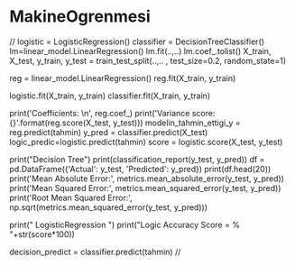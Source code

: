 # MakineOgrenmesi
//
 logistic = LogisticRegression()
 classifier = DecisionTreeClassifier()
 lm=linear_model.LinearRegression()
 lm.fit(..,..)
 lm.coef_.tolist()
 X_train, X_test, y_train, y_test = train_test_split(..,.. , test_size=0.2,  random_state=1)
 
 reg = linear_model.LinearRegression()
 reg.fit(X_train, y_train)

 logistic.fit(X_train, y_train)
 classifier.fit(X_train, y_train)

 print('Coefficients: \n', reg.coef_)
 print('Variance score: {}'.format(reg.score(X_test, y_test)))
 modelin_tahmin_ettigi_y = reg.predict(tahmin)
 y_pred = classifier.predict(X_test)
 logic_predic=logistic.predict(tahmin)
 score = logistic.score(X_test, y_test)

 print("Decision Tree")
 print(classification_report(y_test, y_pred))
 df = pd.DataFrame({'Actual': y_test, 'Predicted': y_pred})
 print(df.head(20))
 print('Mean Absolute Error:', metrics.mean_absolute_error(y_test, y_pred))
 print('Mean Squared Error:', metrics.mean_squared_error(y_test, y_pred))
 print('Root Mean Squared Error:', np.sqrt(metrics.mean_squared_error(y_test, y_pred)))


 print(" LogisticRegression ")
 print("Logic Accuracy Score = % "+str(score*100))

 decision_predict = classifier.predict(tahmin)
//
